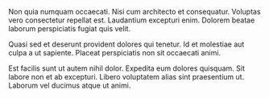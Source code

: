Non quia numquam occaecati. Nisi cum architecto et consequatur. Voluptas vero consectetur repellat est. Laudantium excepturi enim. Dolorem beatae laborum perspiciatis fugiat quis velit.
 Quasi sed et deserunt provident dolores qui tenetur. Id et molestiae aut culpa a ut sapiente. Placeat perspiciatis non sit occaecati animi.
 Est facilis sunt ut autem nihil dolor. Expedita eum dolores quisquam. Sit labore non et ab excepturi. Libero voluptatem alias sint praesentium ut. Laborum vel ducimus atque ut animi.